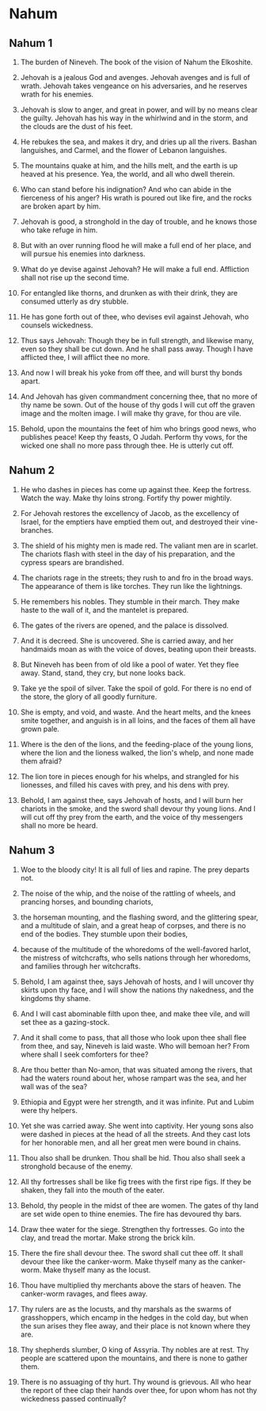 # Nahum

## Nahum 1

1. The burden of Nineveh. The book of the vision of Nahum the Elkoshite.

2. Jehovah is a jealous God and avenges. Jehovah avenges and is full of wrath. Jehovah takes vengeance on his adversaries, and he reserves wrath for his enemies.

3. Jehovah is slow to anger, and great in power, and will by no means clear the guilty. Jehovah has his way in the whirlwind and in the storm, and the clouds are the dust of his feet.

4. He rebukes the sea, and makes it dry, and dries up all the rivers. Bashan languishes, and Carmel, and the flower of Lebanon languishes.

5. The mountains quake at him, and the hills melt, and the earth is up heaved at his presence. Yea, the world, and all who dwell therein.

6. Who can stand before his indignation? And who can abide in the fierceness of his anger? His wrath is poured out like fire, and the rocks are broken apart by him.

7. Jehovah is good, a stronghold in the day of trouble, and he knows those who take refuge in him.

8. But with an over running flood he will make a full end of her place, and will pursue his enemies into darkness.

9. What do ye devise against Jehovah? He will make a full end. Affliction shall not rise up the second time.

10. For entangled like thorns, and drunken as with their drink, they are consumed utterly as dry stubble.

11. He has gone forth out of thee, who devises evil against Jehovah, who counsels wickedness.

12. Thus says Jehovah: Though they be in full strength, and likewise many, even so they shall be cut down. And he shall pass away. Though I have afflicted thee, I will afflict thee no more.

13. And now I will break his yoke from off thee, and will burst thy bonds apart.

14. And Jehovah has given commandment concerning thee, that no more of thy name be sown. Out of the house of thy gods I will cut off the graven image and the molten image. I will make thy grave, for thou are vile.

15. Behold, upon the mountains the feet of him who brings good news, who publishes peace! Keep thy feasts, O Judah. Perform thy vows, for the wicked one shall no more pass through thee. He is utterly cut off.

## Nahum 2

1. He who dashes in pieces has come up against thee. Keep the fortress. Watch the way. Make thy loins strong. Fortify thy power mightily.

2. For Jehovah restores the excellency of Jacob, as the excellency of Israel, for the emptiers have emptied them out, and destroyed their vine-branches.

3. The shield of his mighty men is made red. The valiant men are in scarlet. The chariots flash with steel in the day of his preparation, and the cypress spears are brandished.

4. The chariots rage in the streets; they rush to and fro in the broad ways. The appearance of them is like torches. They run like the lightnings.

5. He remembers his nobles. They stumble in their march. They make haste to the wall of it, and the mantelet is prepared.

6. The gates of the rivers are opened, and the palace is dissolved.

7. And it is decreed. She is uncovered. She is carried away, and her handmaids moan as with the voice of doves, beating upon their breasts.

8. But Nineveh has been from of old like a pool of water. Yet they flee away. Stand, stand, they cry, but none looks back.

9. Take ye the spoil of silver. Take the spoil of gold. For there is no end of the store, the glory of all goodly furniture.

10. She is empty, and void, and waste. And the heart melts, and the knees smite together, and anguish is in all loins, and the faces of them all have grown pale.

11. Where is the den of the lions, and the feeding-place of the young lions, where the lion and the lioness walked, the lion's whelp, and none made them afraid?

12. The lion tore in pieces enough for his whelps, and strangled for his lionesses, and filled his caves with prey, and his dens with prey.

13. Behold, I am against thee, says Jehovah of hosts, and I will burn her chariots in the smoke, and the sword shall devour thy young lions. And I will cut off thy prey from the earth, and the voice of thy messengers shall no more be heard.

## Nahum 3

1. Woe to the bloody city! It is all full of lies and rapine. The prey departs not.

2. The noise of the whip, and the noise of the rattling of wheels, and prancing horses, and bounding chariots,

3. the horseman mounting, and the flashing sword, and the glittering spear, and a multitude of slain, and a great heap of corpses, and there is no end of the bodies. They stumble upon their bodies,

4. because of the multitude of the whoredoms of the well-favored harlot, the mistress of witchcrafts, who sells nations through her whoredoms, and families through her witchcrafts.

5. Behold, I am against thee, says Jehovah of hosts, and I will uncover thy skirts upon thy face, and I will show the nations thy nakedness, and the kingdoms thy shame.

6. And I will cast abominable filth upon thee, and make thee vile, and will set thee as a gazing-stock.

7. And it shall come to pass, that all those who look upon thee shall flee from thee, and say, Nineveh is laid waste. Who will bemoan her? From where shall I seek comforters for thee?

8. Are thou better than No-amon, that was situated among the rivers, that had the waters round about her, whose rampart was the sea, and her wall was of the sea?

9. Ethiopia and Egypt were her strength, and it was infinite. Put and Lubim were thy helpers.

10. Yet she was carried away. She went into captivity. Her young sons also were dashed in pieces at the head of all the streets. And they cast lots for her honorable men, and all her great men were bound in chains.

11. Thou also shall be drunken. Thou shall be hid. Thou also shall seek a stronghold because of the enemy.

12. All thy fortresses shall be like fig trees with the first ripe figs. If they be shaken, they fall into the mouth of the eater.

13. Behold, thy people in the midst of thee are women. The gates of thy land are set wide open to thine enemies. The fire has devoured thy bars.

14. Draw thee water for the siege. Strengthen thy fortresses. Go into the clay, and tread the mortar. Make strong the brick kiln.

15. There the fire shall devour thee. The sword shall cut thee off. It shall devour thee like the canker-worm. Make thyself many as the canker-worm. Make thyself many as the locust.

16. Thou have multiplied thy merchants above the stars of heaven. The canker-worm ravages, and flees away.

17. Thy rulers are as the locusts, and thy marshals as the swarms of grasshoppers, which encamp in the hedges in the cold day, but when the sun arises they flee away, and their place is not known where they are.

18. Thy shepherds slumber, O king of Assyria. Thy nobles are at rest. Thy people are scattered upon the mountains, and there is none to gather them.

19. There is no assuaging of thy hurt. Thy wound is grievous. All who hear the report of thee clap their hands over thee, for upon whom has not thy wickedness passed continually?